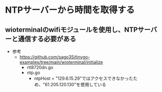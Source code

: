 # NTPサーバーから時間を取得する

## wioterminalのwifiモジュールを使用し、NTPサーバーと通信する必要がある
* 参考
  * https://github.com/sago35/tinygo-examples/tree/main/wioterminal/initialize
    * rtl8720dn.go
    * ntp.go
      * ntpHost = "129.6.15.29"ではアクセスできなかったため、"61.205.120.130"を使用している
